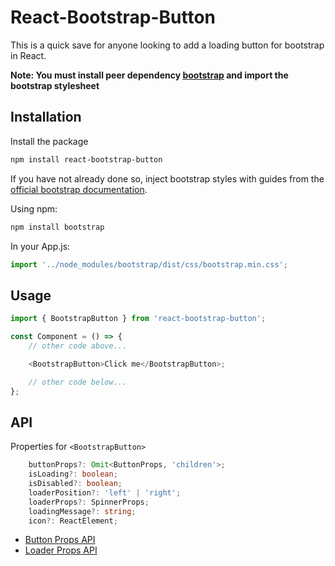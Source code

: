 # React-Bootstrap-Button

This is a quick save for anyone looking to add a loading button for bootstrap in React.

**Note: You must install peer dependency [bootstrap](https://www.npmjs.com/package/bootstrap) and import the bootstrap stylesheet**

## Installation

Install the package

```bash
npm install react-bootstrap-button
```

If you have not already done so, inject bootstrap styles with guides from the [official bootstrap documentation](https://getbootstrap.com/docs/5.1/getting-started/introduction/).

Using npm:

```bash
npm install bootstrap
```

In your App.js:

```javascript
import '../node_modules/bootstrap/dist/css/bootstrap.min.css';
```

## Usage

```javascript
import { BootstrapButton } from 'react-bootstrap-button';

const Component = () => {
	// other code above...

	<BootstrapButton>Click me</BootstrapButton>;

	// other code below...
};
```

## API

Properties for `<BootstrapButton>`

```typescript
	buttonProps?: Omit<ButtonProps, 'children'>;
	isLoading?: boolean;
	isDisabled?: boolean;
	loaderPosition?: 'left' | 'right';
	loaderProps?: SpinnerProps;
	loadingMessage?: string;
	icon?: ReactElement;
```

- [Button Props API](https://react-bootstrap.github.io/components/buttons/#button-props)
- [Loader Props API](https://react-bootstrap.github.io/components/spinners/#spinner-props)
